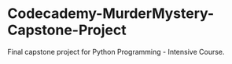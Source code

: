 # Codecademy-MurderMystery-Capstone-Project
Final capstone project for Python Programming - Intensive Course.
